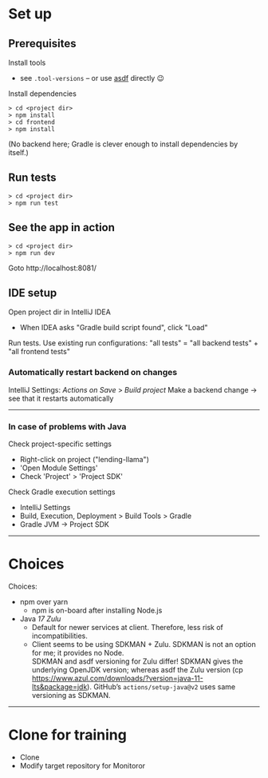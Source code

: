 # Set up

## Prerequisites
Install tools
* see `.tool-versions` – or use [asdf](https://asdf-vm.com/) directly 😉

Install dependencies
```
> cd <project dir>
> npm install
> cd frontend
> npm install
```
(No backend here; Gradle is clever enough to install dependencies by itself.)

## Run tests
```
> cd <project dir>
> npm run test
```

## See the app in action
```
> cd <project dir>
> npm run dev
```

Goto http://localhost:8081/


## IDE setup

Open project dir in IntelliJ IDEA
* When IDEA asks "Gradle build script found", click "Load"

Run tests. Use existing run configurations: 
"all tests" = "all backend tests" + "all frontend tests"

### Automatically restart backend on changes  
IntelliJ Settings: _Actions on Save_ > _Build project_
Make a backend change → see that it restarts automatically

---

### In case of problems with Java

Check project-specific settings
* Right-click on project ("lending-llama")  
* 'Open Module Settings'  
* Check 'Project' > 'Project SDK'

Check Gradle execution settings
* IntelliJ Settings 
* Build, Execution, Deployment > Build Tools > Gradle
* Gradle JVM → Project SDK

---

# Choices

Choices:
* npm over yarn
  * npm is on-board after installing Node.js
* Java _17 Zulu_
  * Default for newer services at client. Therefore, less risk of incompatibilities.
  * Client seems to be using SDKMAN + Zulu.
    SDKMAN is not an option for me; it provides no Node.   
    SDKMAN and asdf versioning for Zulu differ! SDKMAN gives the underlying OpenJDK version; whereas asdf the Zulu version (cp https://www.azul.com/downloads/?version=java-11-lts&package=jdk). GitHub’s `actions/setup-java@v2` uses same versioning as SDKMAN. 

---

# Clone for training

* Clone
* Modify target repository for Monitoror
